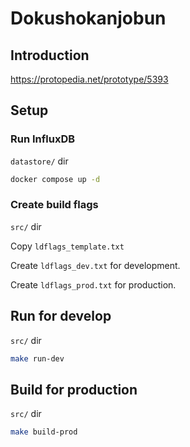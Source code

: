 # Dokushokanjobun

## Introduction
https://protopedia.net/prototype/5393


## Setup

### Run InfluxDB

`datastore/` dir

```sh
docker compose up -d
```

### Create build flags

`src/` dir

Copy `ldflags_template.txt`

Create `ldflags_dev.txt` for development.

Create `ldflags_prod.txt` for production.


## Run for develop

`src/` dir

```sh
make run-dev
```


## Build for production
`src/` dir

```sh
make build-prod
```
